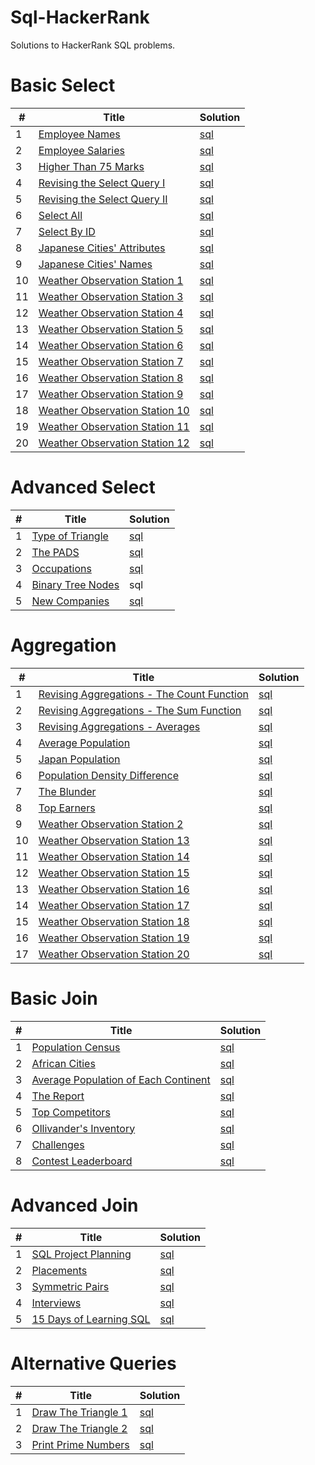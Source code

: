 # Sql-HackerRank

Solutions to HackerRank SQL problems.
 
<h1>Basic Select</h1>

<table>
    <thead>
        <tr>
            <th>#</th>
            <th>Title</th>
            <th>Solution</th>
        </tr>
    </thead>
    <tbody>
        <tr>
            <td>1</td>
            <td><a href="https://www.hackerrank.com/challenges/name-of-employees/problem">Employee Names</a></td>
            <td><a href="https://github.com/djeada/Sql-HackerRank/blob/main/src/basic_select/employee_names.sql">sql</a></td>
        </tr>
        <tr>
            <td>2</td>
            <td><a href="https://www.hackerrank.com/challenges/salary-of-employees/problem">Employee Salaries</a></td>
            <td><a href="https://github.com/djeada/Sql-HackerRank/blob/main/src/basic_select/employee_salaries.sql">sql</a></td>
        </tr>
        <tr>
            <td>3</td>
            <td><a href="https://www.hackerrank.com/challenges/more-than-75-marks/problem">Higher Than 75 Marks</a></td>
            <td><a href="https://github.com/djeada/Sql-HackerRank/blob/main/src/basic_select/higher_than_75_marks.sql">sql</a></td>
        </tr>
        <tr>
            <td>4</td>
            <td><a href="https://www.hackerrank.com/challenges/revising-the-select-query/problem">Revising the Select Query I</a></td>
            <td><a href="https://github.com/djeada/Sql-HackerRank/blob/main/src/basic_select/revising_the_select_query_i.sql">sql</a></td>
        </tr>
        <tr>
            <td>5</td>
            <td><a href="https://www.hackerrank.com/challenges/revising-the-select-query-2/problem">Revising the Select Query II</a></td>
            <td><a href="https://github.com/djeada/Sql-HackerRank/blob/main/src/basic_select/revising_the_select_query_ii.sql">sql</a></td>
        </tr>
        <tr>
            <td>6</td>
            <td><a href="https://www.hackerrank.com/challenges/select-all-sql/problem">Select All</a></td>
            <td><a href="https://github.com/djeada/Sql-HackerRank/blob/main/src/basic_select/select_all.sql">sql</a></td>
        </tr>
        <tr>
            <td>7</td>
            <td><a href="https://www.hackerrank.com/challenges/select-by-id/problem">Select By ID</a></td>
            <td><a href="https://github.com/djeada/Sql-HackerRank/blob/main/src/basic_select/select_by_id.sql">sql</a></td>
        </tr>
        <tr>
            <td>8</td>
            <td><a href="https://www.hackerrank.com/challenges/japanese-cities-attributes/problem">Japanese Cities' Attributes</a></td>
            <td><a href="https://github.com/djeada/Sql-HackerRank/blob/main/src/basic_select/japanese_cities_attributes.sql">sql</a></td>
        </tr>
        <tr>
            <td>9</td>
            <td><a href="https://www.hackerrank.com/challenges/japanese-cities-name/problem">Japanese Cities' Names</td>
            <td><a href="https://github.com/djeada/Sql-HackerRank/blob/main/src/basic_select/japanese_cities_names.sql">sql</a></td>
        </tr>
        <tr>
            <td>10</td>
            <td><a href="https://www.hackerrank.com/challenges/weather-observation-station-1/problem">Weather Observation Station 1</a></td>
            <td><a href="https://github.com/djeada/Sql-HackerRank/blob/main/src/basic_select/weather_observation_station_1.sql">sql</a></td>
        </tr>
        <tr>
            <td>11</td>
            <td><a href="https://www.hackerrank.com/challenges/weather-observation-station-3/problem">Weather Observation Station 3</a></td>
            <td><a href="https://github.com/djeada/Sql-HackerRank/blob/main/src/basic_select/weather_observation_station_3.sql">sql</a></td>
        </tr>
        <tr>
            <td>12</td>
            <td><a href="https://www.hackerrank.com/challenges/weather-observation-station-4/problem">Weather Observation Station 4</a></td>
            <td><a href="https://github.com/djeada/Sql-HackerRank/blob/main/src/basic_select/weather_observation_station_4.sql">sql</a></td>
        </tr>
        <tr>
            <td>13</td>
            <td><a href="https://www.hackerrank.com/challenges/weather-observation-station-5/problem">Weather Observation Station 5</a></td>
            <td><a href="https://github.com/djeada/Sql-HackerRank/blob/main/src/basic_select/weather_observation_station_5.sql">sql</a></td>
        </tr>
        <tr>
            <td>14</td>
            <td><a href="https://www.hackerrank.com/challenges/weather-observation-station-6/problem">Weather Observation Station 6</a></td>
            <td><a href="https://github.com/djeada/Sql-HackerRank/blob/main/src/basic_select/weather_observation_station_6.sql">sql</a></td>
        </tr>
        <tr>
            <td>15</td>
            <td><a href="https://www.hackerrank.com/challenges/weather-observation-station-7/problem">Weather Observation Station 7</a></td>
            <td><a href="https://github.com/djeada/Sql-HackerRank/blob/main/src/basic_select/weather_observation_station_7.sql">sql</a></td>
        </tr>
        <tr>
            <td>16</td>
            <td><a href="https://www.hackerrank.com/challenges/weather-observation-station-8/problem">Weather Observation Station 8</a></td>
            <td><a href="https://github.com/djeada/Sql-HackerRank/blob/main/src/basic_select/weather_observation_station_8.sql">sql</a></td>
        </tr>
        <tr>
            <td>17</td>
            <td><a href="https://www.hackerrank.com/challenges/weather-observation-station-9/problem">Weather Observation Station 9</a></td>
            <td><a href="https://github.com/djeada/Sql-HackerRank/blob/main/src/basic_select/weather_observation_station_9.sql">sql</a></td>
        </tr>
        <tr>
            <td>18</td>
            <td><a href="https://www.hackerrank.com/challenges/weather-observation-station-10/problem">Weather Observation Station 10</a></td>
            <td><a href="https://github.com/djeada/Sql-HackerRank/blob/main/src/basic_select/weather_observation_station_10.sql">sql</a></td>
        </tr>
        <tr>
            <td>19</td>
            <td><a href="https://www.hackerrank.com/challenges/weather-observation-station-11/problem">Weather Observation Station 11</a></td>
            <td><a href="https://github.com/djeada/Sql-HackerRank/blob/main/src/basic_select/weather_observation_station_11.sql">sql</a></td>
        </tr>
        <tr>
            <td>20</td>
            <td><a href="https://www.hackerrank.com/challenges/weather-observation-station-12/problem">Weather Observation Station 12</a></td>
            <td><a href="https://github.com/djeada/Sql-HackerRank/blob/main/src/basic_select/weather_observation_station_12.sql">sql</a></td>
        </tr>
    </tbody>
</table>

<h1>Advanced Select</h1>

<table>
    <thead>
        <tr>
            <th>#</th>
            <th>Title</th>
            <th>Solution</th>
        </tr>
    </thead>
    <tbody>
        <tr>
            <td>1</td>
            <td><a href="https://www.hackerrank.com/challenges/what-type-of-triangle/problem">Type of Triangle</a></td>
            <td><a href="https://github.com/djeada/Sql-HackerRank/blob/main/src/advanced_select/type_of_triangle.sql">sql</a></td>
        </tr>
        <tr>
            <td>2</td>
            <td><a href="https://www.hackerrank.com/challenges/the-pads/problem">The PADS</a></td>
            <td><a href="https://github.com/djeada/Sql-HackerRank/blob/main/src/advanced_select/the_pads.sql">sql</a></td>
        </tr>
        <tr>
            <td>3</td>
            <td><a href="https://www.hackerrank.com/challenges/occupations/problem">Occupations</a></td>
            <td><a href="https://github.com/djeada/Sql-HackerRank/blob/main/src/advanced_select/occupations.sql">sql</a></td>
        </tr>
        <tr>
            <td>4</td>
            <td><a href="https://www.hackerrank.com/challenges/binary-search-tree-1/problem">Binary Tree Nodes</a></td>
            <td><a>sql</a></td>
        </tr>
        <tr>
            <td>5</td>
            <td><a href="https://www.hackerrank.com/challenges/the-company/problem">New Companies</a></td>
            <td><a href="https://github.com/djeada/Sql-HackerRank/blob/main/src/advanced_select/new_companies.sql">sql</a></td>
        </tr>
    </tbody>
</table>

<h1>Aggregation</h1>

<table>
    <thead>
        <tr>
            <th>#</th>
            <th>Title</th>
            <th>Solution</th>
        </tr>
    </thead>
    <tbody>
        <tr>
            <td>1</td>
            <td><a href="https://www.hackerrank.com/challenges/revising-aggregations-the-count-function/problem">Revising Aggregations - The Count Function</a></td>
            <td><a href="https://github.com/djeada/Sql-HackerRank/blob/main/src/aggregation/revising_aggregations_the_count_function.sql">sql</a></td>
        </tr>
        <tr>
            <td>2</td>
            <td><a href="https://www.hackerrank.com/challenges/revising-aggregations-sum/problem">Revising Aggregations - The Sum Function</a></td>
            <td><a href="https://github.com/djeada/Sql-HackerRank/blob/main/src/aggregation/revising_aggregations_the_sum_function.sql">sql</a></td>
        </tr>
        <tr>
            <td>3</td>
            <td><a href="https://www.hackerrank.com/challenges/revising-aggregations-the-average-function/problem">Revising Aggregations - Averages</a></td>
            <td><a href="https://github.com/djeada/Sql-HackerRank/blob/main/src/aggregation/revising_aggregations_averages.sql">sql</a></td>
        </tr>
        <tr>
            <td>4</td>
            <td><a href="https://www.hackerrank.com/challenges/average-population/problem">Average Population</a></td>
            <td><a href="https://github.com/djeada/Sql-HackerRank/blob/main/src/aggregation/average_population.sql">sql</a></td>
        </tr>
        <tr>
            <td>5</td>
            <td><a href="https://www.hackerrank.com/challenges/japan-population/problem">Japan Population</a></td>
            <td><a href="https://github.com/djeada/Sql-HackerRank/blob/main/src/aggregation/japan_population.sql">sql</a></td>
        </tr>
        <tr>
            <td>6</td>
            <td><a href="https://www.hackerrank.com/challenges/population-density-difference/problem">Population Density Difference</a></td>
            <td><a href="https://github.com/djeada/Sql-HackerRank/blob/main/src/aggregation/population_density_difference.sql">sql</a></td>
        </tr>
        <tr>
            <td>7</td>
            <td><a href="https://www.hackerrank.com/challenges/the-blunder/problem">The Blunder</a></td>
            <td><a href="https://github.com/djeada/Sql-HackerRank/blob/main/src/aggregation/the_blunder.sql">sql</a></td>
        </tr>
        <tr>
            <td>8</td>
            <td><a href="https://www.hackerrank.com/challenges/earnings-of-employees/problem">Top Earners</a></td>
            <td><a href="https://github.com/djeada/Sql-HackerRank/blob/main/src/aggregation/top_earners.sql">sql</a></td>
        </tr>
        <tr>
            <td>9</td>
            <td><a href="https://www.hackerrank.com/challenges/weather-observation-station-2/problem">Weather Observation Station 2</a></td>
            <td><a href="https://github.com/djeada/Sql-HackerRank/blob/main/src/aggregation/weather_observation_station_2.sql">sql</a></td>
        </tr>
        <tr>
            <td>10</td>
            <td><a href="https://www.hackerrank.com/challenges/weather-observation-station-13/problem">Weather Observation Station 13</a></td>
            <td><a href="https://github.com/djeada/Sql-HackerRank/blob/main/src/aggregation/weather_observation_station_13.sql">sql</a></td>
        </tr>
        <tr>
            <td>11</td>
            <td><a href="https://www.hackerrank.com/challenges/weather-observation-station-14/problem">Weather Observation Station 14</a></td>
            <td><a href="https://github.com/djeada/Sql-HackerRank/blob/main/src/aggregation/weather_observation_station_14.sql">sql</a></td>
        </tr>
        <tr>
            <td>12</td>
            <td><a href="https://www.hackerrank.com/challenges/weather-observation-station-15/problem">Weather Observation Station 15</a></td>
            <td><a href="https://github.com/djeada/Sql-HackerRank/blob/main/src/aggregation/weather_observation_station_15.sql">sql</a></td>
        </tr>
        <tr>
            <td>13</td>
            <td><a href="https://www.hackerrank.com/challenges/weather-observation-station-16/problem">Weather Observation Station 16</a></td>
            <td><a href="https://github.com/djeada/Sql-HackerRank/blob/main/src/aggregation/weather_observation_station_16.sql">sql</a></td>
        </tr>
        <tr>
            <td>14</td>
            <td><a href="https://www.hackerrank.com/challenges/weather-observation-station-17/problem">Weather Observation Station 17</a></td>
            <td><a href="https://github.com/djeada/Sql-HackerRank/blob/main/src/aggregation/weather_observation_station_17.sql">sql</a></td>
        </tr>
        <tr>
            <td>15</td>
            <td><a href="https://www.hackerrank.com/challenges/weather-observation-station-18/problem">Weather Observation Station 18</a></td>
            <td><a href="https://github.com/djeada/Sql-HackerRank/blob/main/src/aggregation/weather_observation_station_18.sql">sql</a></td>
        </tr>
        <tr>
            <td>16</td>
            <td><a href="https://www.hackerrank.com/challenges/weather-observation-station-19/problem">Weather Observation Station 19</a></td>
            <td><a href="https://github.com/djeada/Sql-HackerRank/blob/main/src/aggregation/weather_observation_station_19.sql">sql</a></td>
        </tr>
        <tr>
            <td>17</td>
            <td><a href="https://www.hackerrank.com/challenges/weather-observation-station-20/problem">Weather Observation Station 20</a></td>
            <td><a href="https://github.com/djeada/Sql-HackerRank/blob/main/src/aggregation/weather_observation_station_20.sql">sql</a></td>
        </tr>
    </tbody>
</table>

<h1>Basic Join</h1>

<table>
    <thead>
        <tr>
            <th>#</th>
            <th>Title</th>
            <th>Solution</th>
        </tr>
    </thead>
    <tbody>
        <tr>
            <td>1</td>
            <td><a href="https://www.hackerrank.com/challenges/asian-population/problem">Population Census</a></td>
            <td><a href="https://github.com/djeada/Sql-HackerRank/blob/main/src/basic_join/population_census.sql">sql</a></td>
        </tr>
        <tr>
            <td>2</td>
            <td><a href="https://www.hackerrank.com/challenges/african-cities/problem">African Cities</a></td>
            <td><a href="https://github.com/djeada/Sql-HackerRank/blob/main/src/basic_join/african_cities.sql">sql</a></td>
        </tr>
        <tr>
            <td>3</td>
            <td><a href="https://www.hackerrank.com/challenges/average-population-of-each-continent/problem">Average Population of Each Continent</a></td>
            <td><a href="https://github.com/djeada/Sql-HackerRank/blob/main/src/basic_join/challanges.sql">sql</a></td>
        </tr>
        <tr>
            <td>4</td>
            <td><a href="https://www.hackerrank.com/challenges/the-report/problem">The Report</a></td>
            <td><a href="https://github.com/djeada/Sql-HackerRank/blob/main/src/basic_join/the_report.sql">sql</a></td>
        </tr>
        <tr>
            <td>5</td>
            <td><a href="https://www.hackerrank.com/challenges/full-score/problem">Top Competitors</a></td>
            <td><a href="https://github.com/djeada/Sql-HackerRank/blob/main/src/basic_join/the_competitors.sql">sql</a></td>
        </tr>
        <tr>
            <td>6</td>
            <td><a href="https://www.hackerrank.com/challenges/harry-potter-and-wands/problem">Ollivander's Inventory</a></td>
            <td><a href="https://github.com/djeada/Sql-HackerRank/blob/main/src/basic_join/ollivanders_inventory.sql">sql</a></td>
        </tr>
        <tr>
            <td>7</td>
            <td><a href="https://www.hackerrank.com/challenges/challenges/problem">Challenges</a></td>
            <td><a href="https://github.com/djeada/Sql-HackerRank/blob/main/src/basic_join/challanges.sql">sql</a></td>
        </tr>
        <tr>
            <td>8</td>
            <td><a href="https://www.hackerrank.com/challenges/contest-leaderboard/problem">Contest Leaderboard</a></td>
            <td><a href="https://github.com/djeada/Sql-HackerRank/blob/main/src/basic_join/contest_leaderboard.sql">sql</a></td>
        </tr>
    </tbody>
</table>

<h1>Advanced Join</h1>

<table>
    <thead>
        <tr>
            <th>#</th>
            <th>Title</th>
            <th>Solution</th>
        </tr>
    </thead>
    <tbody>
        <tr>
            <td>1</td>
            <td><a href="https://www.hackerrank.com/challenges/sql-projects/problem">SQL Project Planning</a></td>
            <td><a href="https://github.com/djeada/Sql-HackerRank/blob/main/src/advanced_join/project_planning.sql">sql</a></td>
        </tr>
        <tr>
            <td>2</td>
            <td><a href="https://www.hackerrank.com/challenges/placements/problem">Placements</a></td>
            <td><a href="https://github.com/djeada/Sql-HackerRank/blob/main/src/advanced_join/placement.sql">sql</a></td>
        </tr>
        <tr>
            <td>3</td>
            <td><a href="https://www.hackerrank.com/challenges/symmetric-pairs/problem">Symmetric Pairs</a></td>
            <td><a href="https://github.com/djeada/Sql-HackerRank/blob/main/src/advanced_join/symmetric_pairs.sql">sql</a></td>
        </tr>
        <tr>
            <td>4</td>
            <td><a href="https://www.hackerrank.com/challenges/interviews/problem">Interviews</a></td>
            <td><a href="https://github.com/djeada/Sql-HackerRank/blob/main/src/advanced_join/interviews.sql">sql</a></td>
        </tr>
        <tr>
            <td>5</td>
            <td><a href="https://www.hackerrank.com/challenges/15-days-of-learning-sql/problem">15 Days of Learning SQL</a></td>
            <td><a href="https://github.com/djeada/Sql-HackerRank/blob/main/src/advanced_join/15_days_of_learning.sql">sql</a></td>
        </tr>
    </tbody>
</table>


<h1>Alternative Queries</h1>

<table>
    <thead>
        <tr>
            <th>#</th>
            <th>Title</th>
            <th>Solution</th>
        </tr>
    </thead>
    <tbody>
        <tr>
            <td>1</td>
            <td><a href="https://www.hackerrank.com/challenges/draw-the-triangle-1/problem">Draw The Triangle 1</a></td>
            <td><a href="https://github.com/djeada/Sql-HackerRank/blob/main/src/alternative_queries/draw_triangle_1.sql">sql</a></td>
        </tr>
        <tr>
            <td>2</td>
            <td><a href="https://www.hackerrank.com/challenges/draw-the-triangle-2/problem">Draw The Triangle 2</a></td>
            <td><a href="https://github.com/djeada/Sql-HackerRank/blob/main/src/alternative_queries/draw_triangle_2.sql">sql</a></td>
        </tr>
        <tr>
            <td>3</td>
            <td><a href="https://www.hackerrank.com/challenges/print-prime-numbers/problem">Print Prime Numbers</a></td>
            <td><a href="https://github.com/djeada/Sql-HackerRank/blob/main/src/alternative_queries/print_prime_numbers.sql">sql</a></td>
        </tr>
    </tbody>
</table>
